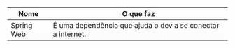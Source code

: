 
| Nome       | O que faz                                                   |
| ---------- | ----------------------------------------------------------- |
| Spring Web | É uma dependência que ajuda o dev a se conectar a internet. |
